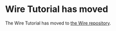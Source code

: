 # Wire Tutorial has moved

The Wire Tutorial has moved to [the Wire repository](https://github.com/google/wire/tree/master/_tutorial).
